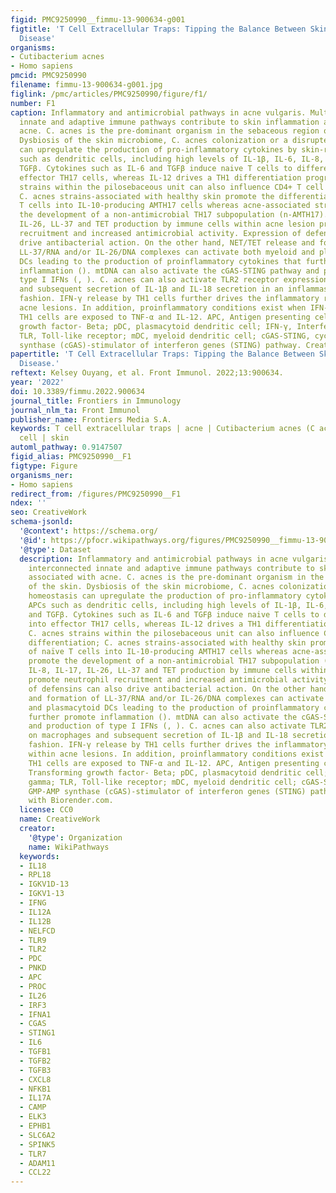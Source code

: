 ```yaml
---
figid: PMC9250990__fimmu-13-900634-g001
figtitle: 'T Cell Extracellular Traps: Tipping the Balance Between Skin Health and
  Disease'
organisms:
- Cutibacterium acnes
- Homo sapiens
pmcid: PMC9250990
filename: fimmu-13-900634-g001.jpg
figlink: /pmc/articles/PMC9250990/figure/f1/
number: F1
caption: Inflammatory and antimicrobial pathways in acne vulgaris. Multiple interconnected
  innate and adaptive immune pathways contribute to skin inflammation associated with
  acne. C. acnes is the pre-dominant organism in the sebaceous region of the skin.
  Dysbiosis of the skin microbiome, C. acnes colonization or a disrupted homeostasis
  can upregulate the production of pro-inflammatory cytokines by skin-resident APCs
  such as dendritic cells, including high levels of IL-1β, IL-6, IL-8, IL-12p70, and
  TGFβ. Cytokines such as IL-6 and TGFβ induce naive T cells to differentiate into
  effector TH17 cells, whereas IL-12 drives a TH1 differentiation program. C. acnes
  strains within the pilosebaceous unit can also influence CD4+ T cell differentiation;
  C. acnes strains-associated with healthy skin promote the differentiation of naïve
  T cells into IL-10-producing AMTH17 cells whereas acne-associated strains promote
  the development of a non-antimicrobial TH17 subpopulation (n-AMTH17). IL-8, IL-17,
  IL-26, LL-37 and TET production by immune cells within acne lesion promote neutrophil
  recruitment and increased antimicrobial activity. Expression of defensins can also
  drive antibacterial action. On the other hand, NET/TET release and formation of
  LL-37/RNA and/or IL-26/DNA complexes can activate both myeloid and plasmacytoid
  DCs leading to the production of proinflammatory cytokines that further promote
  inflammation (). mtDNA can also activate the cGAS-STING pathway and production of
  type I IFNs (, ). C. acnes can also activate TLR2 receptor expression on macrophages
  and subsequent secretion of IL-1β and IL-18 secretion in an inflammasome-mediated
  fashion. IFN-γ release by TH1 cells further drives the inflammatory responses within
  acne lesions. In addition, proinflammatory conditions exist when IFN-γ-producing
  TH1 cells are exposed to TNF-α and IL-12. APC, Antigen presenting cell; TGFβ, Transforming
  growth factor- Beta; pDC, plasmacytoid dendritic cell; IFN-γ, Interferon gamma;
  TLR, Toll-like receptor; mDC, myeloid dendritic cell; cGAS-STING, cyclic GMP-AMP
  synthase (cGAS)-stimulator of interferon genes (STING) pathway. Created with Biorender.com.
papertitle: 'T Cell Extracellular Traps: Tipping the Balance Between Skin Health and
  Disease.'
reftext: Kelsey Ouyang, et al. Front Immunol. 2022;13:900634.
year: '2022'
doi: 10.3389/fimmu.2022.900634
journal_title: Frontiers in Immunology
journal_nlm_ta: Front Immunol
publisher_name: Frontiers Media S.A.
keywords: T cell extracellular traps | acne | Cutibacterium acnes (C acnes) | TH17
  cell | skin
automl_pathway: 0.9147507
figid_alias: PMC9250990__F1
figtype: Figure
organisms_ner:
- Homo sapiens
redirect_from: /figures/PMC9250990__F1
ndex: ''
seo: CreativeWork
schema-jsonld:
  '@context': https://schema.org/
  '@id': https://pfocr.wikipathways.org/figures/PMC9250990__fimmu-13-900634-g001.html
  '@type': Dataset
  description: Inflammatory and antimicrobial pathways in acne vulgaris. Multiple
    interconnected innate and adaptive immune pathways contribute to skin inflammation
    associated with acne. C. acnes is the pre-dominant organism in the sebaceous region
    of the skin. Dysbiosis of the skin microbiome, C. acnes colonization or a disrupted
    homeostasis can upregulate the production of pro-inflammatory cytokines by skin-resident
    APCs such as dendritic cells, including high levels of IL-1β, IL-6, IL-8, IL-12p70,
    and TGFβ. Cytokines such as IL-6 and TGFβ induce naive T cells to differentiate
    into effector TH17 cells, whereas IL-12 drives a TH1 differentiation program.
    C. acnes strains within the pilosebaceous unit can also influence CD4+ T cell
    differentiation; C. acnes strains-associated with healthy skin promote the differentiation
    of naïve T cells into IL-10-producing AMTH17 cells whereas acne-associated strains
    promote the development of a non-antimicrobial TH17 subpopulation (n-AMTH17).
    IL-8, IL-17, IL-26, LL-37 and TET production by immune cells within acne lesion
    promote neutrophil recruitment and increased antimicrobial activity. Expression
    of defensins can also drive antibacterial action. On the other hand, NET/TET release
    and formation of LL-37/RNA and/or IL-26/DNA complexes can activate both myeloid
    and plasmacytoid DCs leading to the production of proinflammatory cytokines that
    further promote inflammation (). mtDNA can also activate the cGAS-STING pathway
    and production of type I IFNs (, ). C. acnes can also activate TLR2 receptor expression
    on macrophages and subsequent secretion of IL-1β and IL-18 secretion in an inflammasome-mediated
    fashion. IFN-γ release by TH1 cells further drives the inflammatory responses
    within acne lesions. In addition, proinflammatory conditions exist when IFN-γ-producing
    TH1 cells are exposed to TNF-α and IL-12. APC, Antigen presenting cell; TGFβ,
    Transforming growth factor- Beta; pDC, plasmacytoid dendritic cell; IFN-γ, Interferon
    gamma; TLR, Toll-like receptor; mDC, myeloid dendritic cell; cGAS-STING, cyclic
    GMP-AMP synthase (cGAS)-stimulator of interferon genes (STING) pathway. Created
    with Biorender.com.
  license: CC0
  name: CreativeWork
  creator:
    '@type': Organization
    name: WikiPathways
  keywords:
  - IL18
  - RPL18
  - IGKV1D-13
  - IGKV1-13
  - IFNG
  - IL12A
  - IL12B
  - NELFCD
  - TLR9
  - TLR2
  - PDC
  - PNKD
  - APC
  - PROC
  - IL26
  - IRF3
  - IFNA1
  - CGAS
  - STING1
  - IL6
  - TGFB1
  - TGFB2
  - TGFB3
  - CXCL8
  - NFKB1
  - IL17A
  - CAMP
  - ELK3
  - EPHB1
  - SLC6A2
  - SPINK5
  - TLR7
  - ADAM11
  - CCL22
---
```

